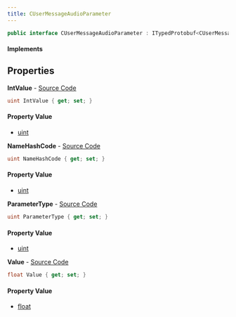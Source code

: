 ```yaml
---
title: CUserMessageAudioParameter
---
```


```csharp
public interface CUserMessageAudioParameter : ITypedProtobuf<CUserMessageAudioParameter>, INativeHandle, INetMessage<CUserMessageAudioParameter>, IDisposable
```

#### Implements

## Properties

**IntValue** - [Source Code](https://github.com/swiftly-solution/swiftlys2/blob/main/managed/src/SwiftlyS2.Generated/Protobufs/Interfaces/CUserMessageAudioParameter.cs#L27)

```csharp
uint IntValue { get; set; }
```

#### Property Value

- [uint](https://learn.microsoft.com/dotnet/api/system.uint32)

**NameHashCode** - [Source Code](https://github.com/swiftly-solution/swiftlys2/blob/main/managed/src/SwiftlyS2.Generated/Protobufs/Interfaces/CUserMessageAudioParameter.cs#L21)

```csharp
uint NameHashCode { get; set; }
```

#### Property Value

- [uint](https://learn.microsoft.com/dotnet/api/system.uint32)

**ParameterType** - [Source Code](https://github.com/swiftly-solution/swiftlys2/blob/main/managed/src/SwiftlyS2.Generated/Protobufs/Interfaces/CUserMessageAudioParameter.cs#L18)

```csharp
uint ParameterType { get; set; }
```

#### Property Value

- [uint](https://learn.microsoft.com/dotnet/api/system.uint32)

**Value** - [Source Code](https://github.com/swiftly-solution/swiftlys2/blob/main/managed/src/SwiftlyS2.Generated/Protobufs/Interfaces/CUserMessageAudioParameter.cs#L24)

```csharp
float Value { get; set; }
```

#### Property Value

- [float](https://learn.microsoft.com/dotnet/api/system.single)

